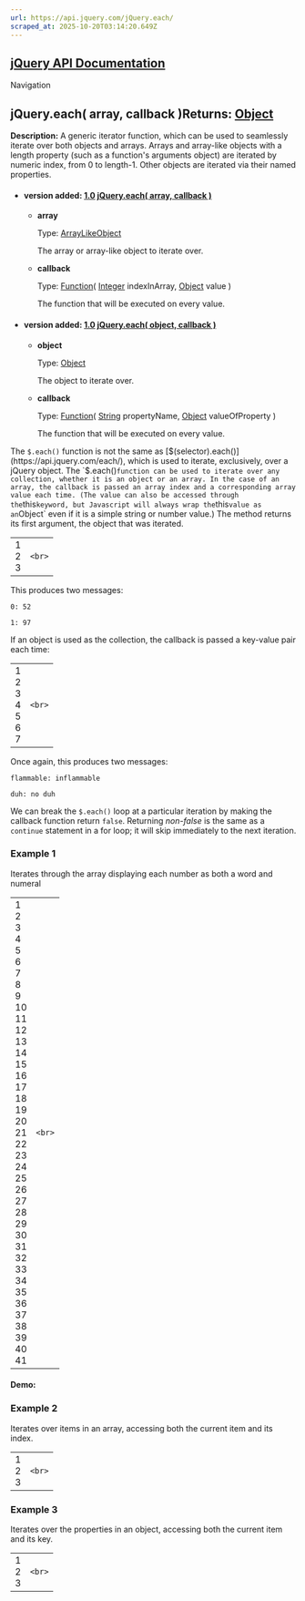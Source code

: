 ```yaml
---
url: https://api.jquery.com/jQuery.each/
scraped_at: 2025-10-20T03:14:20.649Z
---
```


## [jQuery API Documentation](https://jquery.com/ "jQuery API Documentation")

Navigation

## jQuery.each( array, callback )Returns: [Object](http://api.jquery.com/Types/\#Object)

**Description:** A generic iterator function, which can be used to seamlessly iterate over both objects and arrays. Arrays and array-like objects with a length property (such as a function's arguments object) are iterated by numeric index, from 0 to length-1. Other objects are iterated via their named properties.

- #### version added: [1.0](https://api.jquery.com/category/version/1.0/) [jQuery.each( array, callback )](https://api.jquery.com/jQuery.each/\#jQuery-each-array-callback)

  - **array**

    Type: [ArrayLikeObject](http://api.jquery.com/Types/#ArrayLikeObject)

    The array or array-like object to iterate over.

  - **callback**

    Type: [Function](http://api.jquery.com/Types/#Function)( [Integer](http://api.jquery.com/Types/#Integer) indexInArray, [Object](http://api.jquery.com/Types/#Object) value )

    The function that will be executed on every value.
- #### version added: [1.0](https://api.jquery.com/category/version/1.0/) [jQuery.each( object, callback )](https://api.jquery.com/jQuery.each/\#jQuery-each-object-callback)

  - **object**

    Type: [Object](http://api.jquery.com/Types/#Object)

    The object to iterate over.

  - **callback**

    Type: [Function](http://api.jquery.com/Types/#Function)( [String](http://api.jquery.com/Types/#String) propertyName, [Object](http://api.jquery.com/Types/#Object) valueOfProperty )

    The function that will be executed on every value.

The `$.each()` function is not the same as [$(selector).each()](https://api.jquery.com/each/), which is used to iterate, exclusively, over a jQuery object. The `$.each()` function can be used to iterate over any collection, whether it is an object or an array. In the case of an array, the callback is passed an array index and a corresponding array value each time. (The value can also be accessed through the `this` keyword, but Javascript will always wrap the `this` value as an `Object` even if it is a simple string or number value.) The method returns its first argument, the object that was iterated.

|     |     |
| --- | --- |
| 1<br>2<br>3 | ```<br>``` |

This produces two messages:

`0: 52`

`1: 97`

If an object is used as the collection, the callback is passed a key-value pair each time:

|     |     |
| --- | --- |
| 1<br>2<br>3<br>4<br>5<br>6<br>7 | ```<br>``` |

Once again, this produces two messages:

`flammable: inflammable`

`duh: no duh`

We can break the `$.each()` loop at a particular iteration by making the callback function return `false`. Returning _non-false_ is the same as a `continue` statement in a for loop; it will skip immediately to the next iteration.

### Example 1

Iterates through the array displaying each number as both a word and numeral

|     |     |
| --- | --- |
| 1<br>2<br>3<br>4<br>5<br>6<br>7<br>8<br>9<br>10<br>11<br>12<br>13<br>14<br>15<br>16<br>17<br>18<br>19<br>20<br>21<br>22<br>23<br>24<br>25<br>26<br>27<br>28<br>29<br>30<br>31<br>32<br>33<br>34<br>35<br>36<br>37<br>38<br>39<br>40<br>41 | ```<br>``` |

#### Demo:

### Example 2

Iterates over items in an array, accessing both the current item and its index.

|     |     |
| --- | --- |
| 1<br>2<br>3 | ```<br>``` |

### Example 3

Iterates over the properties in an object, accessing both the current item and its key.

|     |     |
| --- | --- |
| 1<br>2<br>3 | ```<br>``` |